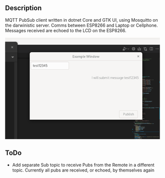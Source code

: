 ## Description

MQTT PubSub client written in dotnet Core and GTK UI, using Mosquitto on the darwinistic server.  Comms between ESP8266 and Laptop or Cellphone.  Messages received are echoed to the LCD on the ESP8266.

![screenshot](GTKScreenShot.png)

## ToDo

  * Add separate Sub topic to receive Pubs from the Remote in a different topic.  Currently all pubs are received, or echoed, by themselves again
